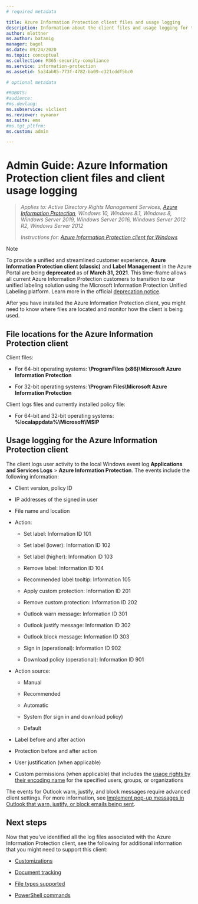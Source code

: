 ```yaml
---
# required metadata

title: Azure Information Protection client files and usage logging
description: Information about the client files and usage logging for the Azure Information Protection client for Windows.
author: mlottner
ms.author: batamig
manager: bagol
ms.date: 09/24/2020
ms.topic: conceptual
ms.collection: M365-security-compliance
ms.service: information-protection
ms.assetid: 5a34ab85-773f-4782-ba09-c321cddf5bc0

# optional metadata

#ROBOTS:
#audience:
#ms.devlang:
ms.subservice: v1client
ms.reviewer: eymanor
ms.suite: ems
#ms.tgt_pltfrm:
ms.custom: admin

---
```



# Admin Guide: Azure Information Protection client files and client usage logging

>*Applies to: Active Directory Rights Management Services, [Azure Information Protection](https://azure.microsoft.com/pricing/details/information-protection), Windows 10, Windows 8.1, Windows 8, Windows Server 2019, Windows Server 2016, Windows Server 2012 R2, Windows Server 2012*
>
> *Instructions for: [Azure Information Protection client for Windows](../faqs.md#whats-the-difference-between-the-azure-information-protection-classic-and-unified-labeling-clients)*

>[!NOTE] 
> To provide a unified and streamlined customer experience, **Azure Information Protection client (classic)** and **Label Management** in the Azure Portal are being **deprecated** as of **March 31, 2021**. This time-frame allows all current Azure Information Protection customers to transition to our unified labeling solution using the Microsoft Information Protection Unified Labeling platform. Learn more in the official [deprecation notice](https://aka.ms/aipclassicsunset).

After you have installed the Azure Information Protection client, you might need to know where files are located and monitor how the client is being used.

## File locations for the Azure Information Protection client

Client files:    

- For 64-bit operating systems: **\ProgramFiles (x86)\Microsoft Azure Information Protection**

- For 32-bit operating systems: **\Program Files\Microsoft Azure Information Protection**

Client logs files and currently installed policy file:

- For 64-bit and 32-bit operating systems: **%localappdata%\Microsoft\MSIP**

## Usage logging for the Azure Information Protection client

The client logs user activity to the local Windows event log **Applications and Services Logs** > **Azure Information Protection**. The events include the following information:

- Client version, policy ID

- IP addresses of the signed in user

- File name and location

- Action:

    - Set label: Information ID 101​
    
    - Set label (lower): Information ID 102
    
    - Set label (higher): Information ID 103​
    
    - Remove label: Information ID 104​
    
    - Recommended label tooltip: Information 105​
    
    - Apply custom protection: Information ID 201​
    
    - Remove custom protection: Information ID 202​
    
    - Outlook warn message: Information ID 301
    
    - Outlook justify message: Information ID 302
    
    - Outlook block message: Information ID 303
    
    - Sign in (operational): Information ID 902​
    
    - Download policy (operational): Information ID 901
    
- Action source:
    
    - Manual ​
    
    - Recommended​
    
    - Automatic  ​
    
    - System (for sign in and download policy)
    
    - Default
    
- Label before and after action ​
    
- Protection before and after action​
    
- User justification (when applicable)

- Custom permissions (when applicable) that includes the [usage rights by their encoding name](../configure-usage-rights.md#usage-rights-and-descriptions) for the specified users, groups, or organizations

The events for Outlook warn, justify, and block messages require advanced client settings. For more information, see [Implement pop-up messages in Outlook that warn, justify, or block emails being sent](client-admin-guide-customizations.md#implement-pop-up-messages-in-outlook-that-warn-justify-or-block-emails-being-sent).


## Next steps
Now that you've identified all the log files associated with the Azure Information Protection client, see the following for additional information that you might need to support this client:

- [Customizations](client-admin-guide-customizations.md)

- [Document tracking](client-admin-guide-document-tracking.md)

- [File types supported](client-admin-guide-file-types.md)

- [PowerShell commands](client-admin-guide-powershell.md)

